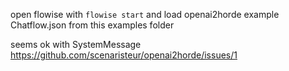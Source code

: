 

open flowise with `flowise start` and load openai2horde example Chatflow.json from this examples folder

seems ok with SystemMessage https://github.com/scenaristeur/openai2horde/issues/1